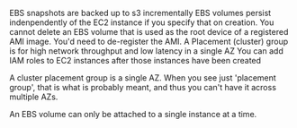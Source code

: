 EBS snapshots are backed up to s3 incrementally
EBS volumes persist indenpendently of the EC2 instance if you specify that on creation.
You cannot delete an EBS volume that is used as the root device of a registered AMI image. You'd need to de-register the AMI.
A Placement (cluster) group is for high network throughput and low latency in a single AZ
You can add IAM roles to EC2 instances after those instances have been created


A cluster placement group is a single AZ. When you see just 'placement group', that is what is probably meant, and thus you can't have it across multiple AZs.

An EBS volume can only be attached to a single instance at a time.

